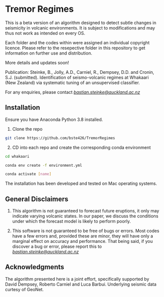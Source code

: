 # Tremor Regimes
This is a beta version of an algorithm designed to detect subtle changes in seismicity in volcanic environments. It is subject to modifications and may thus not work as intended on every OS.

Each folder and the codes within were assigned an individual copyright licence. Please refer to the resepective folder in this repository to get information on further use and distribution.

More details and updates soon! 

Publication: Steinke, B., Jolly, A.D., Carniel, R., Dempsey, D.D. and Cronin, S.J. (submitted). Identification of seismo-volcanic regimes at Whakaari (New Zealand) via systematic tuning of an unsupervised classifier. 

For any enquiries, please contact *bastian.steinke@auckland.ac.nz*

## Installation
Ensure you have Anaconda Python 3.8 installed.

1. Clone the repo

```bash
git clone https://github.com/bste426/TremorRegimes
```

2. CD into each repo and create the corresponding conda environment

```bash
cd whakaari

conda env create -f environment.yml

conda activate [name]
```

The installation has been developed and tested on Mac operating systems.

## General Disclaimers
1. This algorithm is not guaranteed to forecast future eruptions, it only may indicate varying volcanic states. In our paper, we discuss the conditions under which the forecast model is likely to perform poorly.

2. This software is not guaranteed to be free of bugs or errors. Most codes have a few errors and, provided these are minor, they will have only a marginal effect on accuracy and performance. That being said, if you discover a bug or error, please report this to *bastian.steinke@auckland.ac.nz*

## Acknowledgments
The algorithm presented here is a joint effort, specifically supported by David Dempsey, Roberto Carniel and Luca Barbui.
Underlying seismic data curtesy of GeoNet.